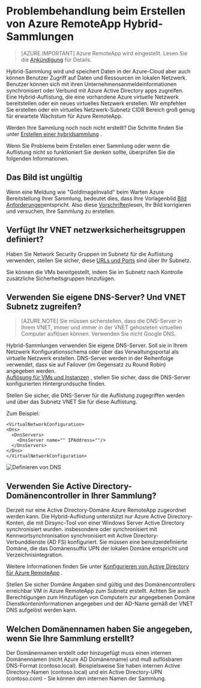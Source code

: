 
<properties
    pageTitle="Problembehandlung beim Erstellen von RemoteApp Hybrid Sammlungen | Microsoft Azure"
    description="Erfahren Sie, wie RemoteApp Hybrid Auflistung erstellen Fehler beheben"
    services="remoteapp"
    documentationCenter=""
    authors="vkbucha"
    manager="mbaldwin" />

<tags
    ms.service="remoteapp"
    ms.workload="compute"
    ms.tgt_pltfrm="na"
    ms.devlang="na"
    ms.topic="article"
    ms.date="08/15/2016"
    ms.author="elizapo" />



# <a name="troubleshoot-creating-azure-remoteapp-hybrid-collections"></a>Problembehandlung beim Erstellen von Azure RemoteApp Hybrid-Sammlungen

> [AZURE.IMPORTANT]
> Azure RemoteApp wird eingestellt. Lesen Sie die [Ankündigung](https://go.microsoft.com/fwlink/?linkid=821148) für Details.

Hybrid-Sammlung wird und speichert Daten in der Azure-Cloud aber auch können Benutzer Zugriff auf Daten und Ressourcen im lokalen Netzwerk. Benutzer können sich mit ihren Unternehmensanmeldeinformationen synchronisiert oder Verbund mit Azure Active Directory apps zugreifen. Eine Hybrid-Auflistung, die eine vorhandene Azure virtuelle Netzwerk bereitstellen oder ein neues virtuelles Netzwerk erstellen. Wir empfehlen Sie erstellen oder ein virtuelles Netzwerk-Subnetz CIDR Bereich groß genug für erwartete Wachstum für Azure RemoteApp.

Werden Ihre Sammlung noch noch nicht erstellt? Die Schritte finden Sie unter [Erstellen einer hybridsammlung](remoteapp-create-hybrid-deployment.md) .

Wenn Sie Probleme beim Erstellen einer Sammlung oder wenn die Auflistung nicht so funktioniert Sie denken sollte, überprüfen Sie die folgenden Informationen.

## <a name="your-image-is-invalid"></a>Das Bild ist ungültig ##
Wenn eine Meldung wie "GoldImageInvalid" beim Warten Azure Bereitstellung Ihrer Sammlung, bedeutet dies, dass Ihre Vorlagenbild [Bild Anforderungen](remoteapp-imagereqs.md)entspricht. Also diese [Vorschriften](remoteapp-imagereqs.md)lesen, Ihr Bild korrigieren und versuchen, Ihre Sammlung zu erstellen.



## <a name="does-your-vnet-have-network-security-groups-defined"></a>Verfügt Ihr VNET netzwerksicherheitsgruppen definiert? ##
Haben Sie Network Security Gruppen im Subnetz für die Auflistung verwenden, stellen Sie sicher, diese [URLs und Ports](remoteapp-ports.md) sind über Ihr Subnetz.

Sie können die VMs bereitgestellt, indem Sie im Subnetz nach Kontrolle zusätzliche Sicherheitsgruppen hinzufügen.

## <a name="are-you-using-your-own-dns-servers-and-are-they-accessible-from-your-vnet-subnet"></a>Verwenden Sie eigene DNS-Server? Und VNET Subnetz zugreifen? ##
>[AZURE.NOTE] Sie müssen sicherstellen, dass die DNS-Server in Ihrem VNET, immer und immer in der VNET gehosteten virtuellen Computer auflösen können. Verwenden Sie nicht Google DNS.


Hybrid-Sammlungen verwenden Sie eigene DNS-Server. Soll sie in Ihrem Netzwerk Konfigurationsschema oder über das Verwaltungsportal als virtuelle Netzwerk erstellen. DNS-Server werden in der Reihenfolge verwendet, dass sie auf Failover (im Gegensatz zu Round Robin) angegeben werden.  
[Auflösung für VMs und Instanzen](../virtual-network/virtual-networks-name-resolution-for-vms-and-role-instances.md) , stellen Sie sicher, dass die DNS-Server konfigurierten Hintergrundsuche finden.

Stellen Sie sicher, die DNS-Server für die Auflistung zugegriffen werden und über das Subnetz VNET Sie für diese Auflistung.

Zum Beispiel:

    <VirtualNetworkConfiguration>
    <Dns>
      <DnsServers>
        <DnsServer name="" IPAddress=""/>
      </DnsServers>
    </Dns>
    </VirtualNetworkConfiguration>

![Definieren von DNS](./media/remoteapp-hybridtrouble/dnsvpn.png)

## <a name="are-you-using-an-active-directory-domain-controller-in-your-collection"></a>Verwenden Sie Active Directory-Domänencontroller in Ihrer Sammlung? ##
Derzeit nur eine Active Directory-Domäne Azure RemoteApp zugeordnet werden kann. Die Hybrid-Auflistung unterstützt nur Azure Active Directory-Konten, die mit Dirsync-Tool von einer Windows Server Active Directory synchronisiert wurden. insbesondere oder synchronisiert mit Kennwortsynchronisation synchronisiert mit Active Directory-Verbunddienste (AD FS) konfiguriert. Sie müssen eine benutzerdefinierte Domäne, die das Domänensuffix UPN der lokalen Domäne entspricht und Verzeichnisintegration.

Weitere Informationen finden Sie unter [Konfigurieren von Active Directory für Azure RemoteApp](remoteapp-ad.md) .

Stellen Sie sicher Domäne Angaben sind gültig und des Domänencontrollers erreichbar VM in Azure RemoteApp zum Subnetz erstellt. Achten Sie auch Berechtigungen zum Hinzufügen von Computern zur angegebenen Domäne Dienstkonteninformationen angegeben und der AD-Name gemäß der VNET DNS aufgelöst werden kann.

## <a name="what-domain-name-did-you-specify-when-you-created-your-collection"></a>Welchen Domänennamen haben Sie angegeben, wenn Sie Ihre Sammlung erstellt? ##

Der Domänennamen erstellt oder hinzugefügt muss einen internen Domänennamen (nicht Azure AD Domänenname) und muß auflösbaren DNS-Format (contoso.local). Beispielsweise Sie haben internen Active Directory-Namen (contoso.local) und ein Active Directory-UPN (contoso.com) - Sie können den internen Namen der Sammlung.
